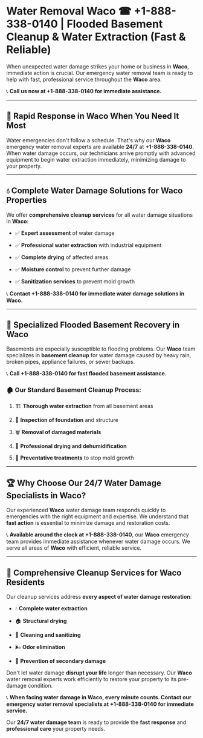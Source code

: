 # Water Removal Waco ☎ +1-888-338-0140 | Flooded Basement Cleanup & Water Extraction (Fast & Reliable)

When unexpected water damage strikes your home or business in **Waco**, immediate action is crucial. Our emergency water removal team is ready to help with fast, professional service throughout the **Waco** area. 

📞 **Call us now at +1-888-338-0140 for immediate assistance.**
---
## 🚀 Rapid Response in Waco When You Need It Most
Water emergencies don't follow a schedule. That's why our **Waco** emergency water removal experts are available **24/7** at **+1-888-338-0140**. When water damage occurs, our technicians arrive promptly with advanced equipment to begin water extraction immediately, minimizing damage to your property.
---
## 💧 Complete Water Damage Solutions for Waco Properties
We offer **comprehensive cleanup services** for all water damage situations in **Waco**:
- ✅ **Expert assessment** of water damage  
- ✅ **Professional water extraction** with industrial equipment  
- ✅ **Complete drying** of affected areas  
- ✅ **Moisture control** to prevent further damage  
- ✅ **Sanitization services** to prevent mold growth  
📞 **Contact +1-888-338-0140 for immediate water damage solutions in Waco.**
---
## 🌊 Specialized Flooded Basement Recovery in Waco
Basements are especially susceptible to flooding problems. Our **Waco** team specializes in **basement cleanup** for water damage caused by heavy rain, broken pipes, appliance failures, or sewer backups. 
📞 **Call +1-888-338-0140 for fast flooded basement assistance.**
### 🏚️ Our Standard Basement Cleanup Process:
1. 🏗️ **Thorough water extraction** from all basement areas  
2. 🔎 **Inspection of foundation** and structure  
3. 🗑️ **Removal of damaged materials**  
4. 💨 **Professional drying and dehumidification**  
5. 🚫 **Preventative treatments** to stop mold growth  
---
## 🏆 Why Choose Our 24/7 Water Damage Specialists in Waco?
Our experienced **Waco** water damage team responds quickly to emergencies with the right equipment and expertise. We understand that **fast action** is essential to minimize damage and restoration costs.
📞 **Available around the clock at +1-888-338-0140**, our **Waco** emergency team provides immediate assistance whenever water damage occurs. We serve all areas of **Waco** with efficient, reliable service.
---
## 🧹 Comprehensive Cleanup Services for Waco Residents
Our cleanup services address **every aspect of water damage restoration**:
- 💧 **Complete water extraction**  
- 🏠 **Structural drying**  
- 🧼 **Cleaning and sanitizing**  
- 🌬️ **Odor elimination**  
- 🚫 **Prevention of secondary damage**  
Don't let water damage **disrupt your life** longer than necessary. Our **Waco** water removal experts work efficiently to restore your property to its pre-damage condition.
📞 **When facing water damage in Waco, every minute counts. Contact our emergency water removal specialists at +1-888-338-0140 for immediate service.**
Our **24/7 water damage team** is ready to provide the **fast response** and **professional care** your property needs.
